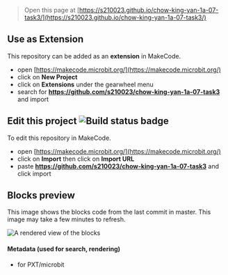 
> Open this page at [https://s210023.github.io/chow-king-yan-1a-07-task3/](https://s210023.github.io/chow-king-yan-1a-07-task3/)

## Use as Extension

This repository can be added as an **extension** in MakeCode.

* open [https://makecode.microbit.org/](https://makecode.microbit.org/)
* click on **New Project**
* click on **Extensions** under the gearwheel menu
* search for **https://github.com/s210023/chow-king-yan-1a-07-task3** and import

## Edit this project ![Build status badge](https://github.com/s210023/chow-king-yan-1a-07-task3/workflows/MakeCode/badge.svg)

To edit this repository in MakeCode.

* open [https://makecode.microbit.org/](https://makecode.microbit.org/)
* click on **Import** then click on **Import URL**
* paste **https://github.com/s210023/chow-king-yan-1a-07-task3** and click import

## Blocks preview

This image shows the blocks code from the last commit in master.
This image may take a few minutes to refresh.

![A rendered view of the blocks](https://github.com/s210023/chow-king-yan-1a-07-task3/raw/master/.github/makecode/blocks.png)

#### Metadata (used for search, rendering)

* for PXT/microbit
<script src="https://makecode.com/gh-pages-embed.js"></script><script>makeCodeRender("{{ site.makecode.home_url }}", "{{ site.github.owner_name }}/{{ site.github.repository_name }}");</script>
